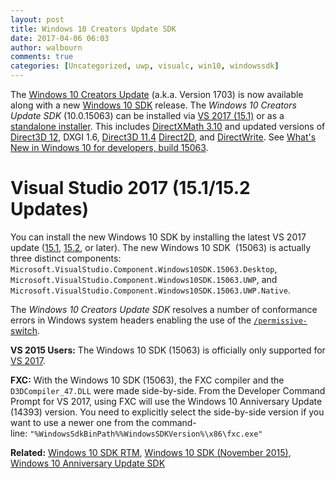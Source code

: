 ```yaml
---
layout: post
title: Windows 10 Creators Update SDK
date: 2017-04-06 06:03
author: walbourn
comments: true
categories: [Uncategorized, uwp, visualc, win10, windowssdk]
---
```

The <a href="https://blogs.windows.com/buildingapps/2017/04/05/windows-10-creators-update-creators-update-sdk-released/">Windows 10 Creators Update</a> (a.k.a. Version 1703) is now available along with a new <a href="https://blogs.windows.com/buildingapps/2017/04/05/updating-tooling-windows-10-creators-update/">Windows 10 SDK</a> release. The <em>Windows 10 Creators Update SDK</em> (10.0.15063) can be installed via <a href="https://blogs.msdn.microsoft.com/visualstudio/2017/04/05/visual-studio-2017-update/">VS 2017 (15.1)</a> or as a <a href="https://go.microsoft.com/fwlink/p/?linkid=845298">standalone installer</a>. This includes <a href="https://blogs.msdn.microsoft.com/chuckw/2017/04/06/directxmath-3-10/">DirectXMath 3.10</a> and updated versions of <a href="https://msdn.microsoft.com/en-us/library/windows/desktop/mt748631(v=vs.85).aspx#windows_10__version_1703">Direct3D 12</a>, DXGI 1.6, <a href="https://msdn.microsoft.com/en-us/library/windows/desktop/mt661819.aspx">Direct3D 11.4</a> <a href="https://msdn.microsoft.com/en-us/library/windows/desktop/hh802478.aspx">Direct2D</a>, and <a href="https://msdn.microsoft.com/en-us/library/windows/desktop/hh802480.aspx">DirectWrite</a>. See <a href="https://docs.microsoft.com/en-us/windows/uwp/whats-new/windows-10-build-15063">What's New in Windows 10 for developers, build 15063</a>.
<h1>Visual Studio 2017 (15.1/15.2 Updates)</h1>
You can install the new Windows 10 SDK by installing the latest VS 2017 update (<a href="https://blogs.msdn.microsoft.com/visualstudio/2017/04/05/visual-studio-2017-update/">15.1</a>, <a href="https://blogs.msdn.microsoft.com/visualstudio/2017/05/10/update-to-visual-studio-2017-and-next-preview/">15.2</a>, or later). The new Windows 10 SDK  (15063) is actually three distinct components: <code>Microsoft.VisualStudio.Component.Windows10SDK.15063.Desktop</code>, <code>Microsoft.VisualStudio.Component.Windows10SDK.15063.UWP</code>, and <code>Microsoft.VisualStudio.Component.Windows10SDK.15063.UWP.Native</code>.

The <em>Windows 10 Creators Update SDK</em> resolves a number of conformance errors in Windows system headers enabling the use of the <a href="https://blogs.msdn.microsoft.com/vcblog/2016/11/16/permissive-switch/"><code>/permissive-</code> switch</a>.

<strong>VS 2015 Users:</strong> The Windows 10 SDK (15063) is officially only supported for <a href="https://blogs.msdn.microsoft.com/chuckw/2017/03/07/visual-studio-2017/">VS 2017</a>.

<strong>FXC:</strong> With the Windows 10 SDK (15063), the FXC compiler and the <code>D3DCompiler_47.DLL</code> were made side-by-side. From the Developer Command Prompt for VS 2017, using FXC will use the Windows 10 Anniversary Update (14393) version. You need to explicitly select the side-by-side version if you want to use a newer one from the command-line: <code>"%WindowsSdkBinPath%%WindowsSDKVersion%\x86\fxc.exe"</code>

<strong>Related:</strong> <a href="https://blogs.msdn.microsoft.com/chuckw/2015/07/30/windows-10-sdk-rtm/">Windows 10 SDK RTM</a>, <a href="https://blogs.msdn.microsoft.com/chuckw/2015/11/30/windows-10-sdk-november-2015/">Windows 10 SDK (November 2015)</a>, <a href="https://blogs.msdn.microsoft.com/chuckw/2016/08/02/windows-10-anniversary-update-sdk/">Windows 10 Anniversary Update SDK</a>
